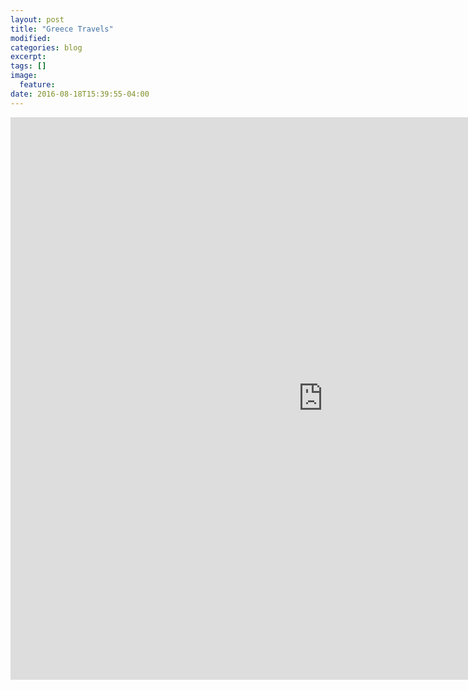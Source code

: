 ```yaml
---
layout: post
title: "Greece Travels"
modified:
categories: blog
excerpt:
tags: []
image:
  feature:
date: 2016-08-18T15:39:55-04:00
---
```


<iframe width="1000" height="900" src="https://cdn.rawgit.com/vincentpham1991/af5d0b6148cf3c21b598c48cc9466017/raw/f168045f149d77b4e827ff1f2a320e0b9a35f90c/index.html" frameborder="0" scrolling="no" ></iframe>